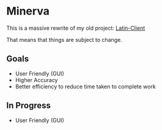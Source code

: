 # Minerva

This is a massive rewrite of my old project: [Latin-Client](https://github.com/Will-Hellinger/Latin-Client)

That means that things are subject to change.

## Goals
* User Friendly (GUI)
* Higher Accuracy
* Better efficiency to reduce time taken to complete work


## In Progress
* User Friendly (GUI)